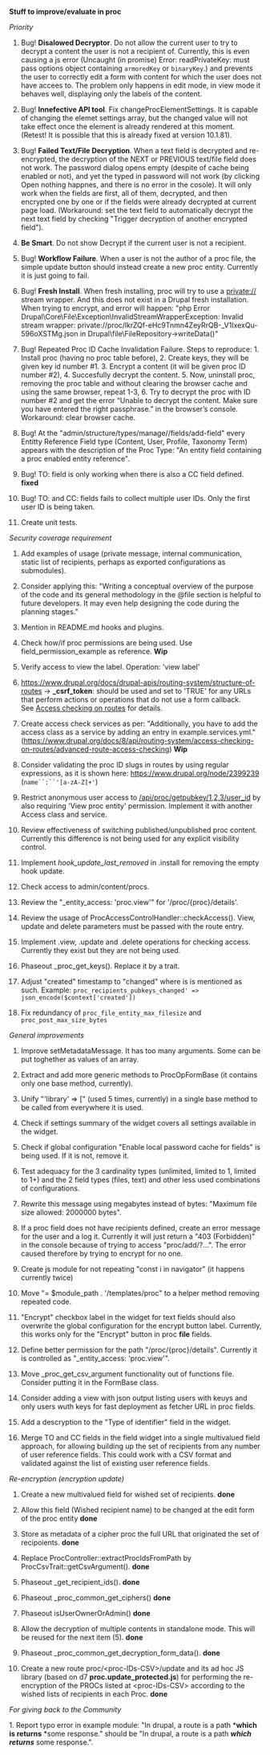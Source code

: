 **Stuff to improve/evaluate in proc**

*Priority*

1.  Bug! **Disalowed Decryptor**. Do not allow the current user to try to decrypt a content the user is not a recipient of. Currently, this is even causing a js error (Uncaught (in promise) Error: readPrivateKey: must pass options object containing `armoredKey` or `binaryKey`.) and prevents the user to correctly edit a form with content for which the user does not have accees to. The problem only happens in edit mode, in view mode it behaves well, displaying only the labels of the content.

2.  Bug! **Innefective API tool**. Fix changeProcElementSettings. It is capable of changing the elemet settings array, but the changed value will not take effect once the element is already rendered at this moment. (Retest! It is possible that this is already fixed at version 10.1.81).

3.  Bug! **Failed Text/File Decryption**. When a text field is decrypted and re-encrypted, the decryption of the NEXT or PREVIOUS text/file field does not work. The password dialog opens empty (despite of cache being enabled or not), and yet the typed in password will not work (by clicking Open nothing happnes, and there is no error in the cosole). It will only work when the fields are first, all of them, decrypted, and then encrypted one by one or if the fields were already decrypted at current page load. (Workaround: set the text field to automatically decrypt the next text field by checking "Trigger decryption of another encrypted field").

4.  **Be Smart**. Do not show Decrypt if the current user is not a recipient.

5.  Bug! **Workflow Failure**. When a user is not the author of a proc file, the simple update button should instead create a new proc entity. Currently it is just going to fail.

6.  Bug! **Fresh Install**. When fresh installing, proc will try to use a <private://> stream wrapper. And this does not exist in a Drupal fresh installation. When trying to encrypt, and error will happen: "php Error Drupal\Core\File\Exception\InvalidStreamWrapperException: Invalid stream wrapper: private://proc/lkrZQf-eHc9Tnmn4ZeyRrQB-_V1IxexQu-596oXSTMg.json in Drupal\file\FileRepository→writeData()"

7. Bug! Repeated Proc ID Cache Invalidation Failure. Steps to reproduce: 1. Install proc (having no proc table before), 2. Create keys, they will be given key id number #1. 3. Encrypt a content (it will be given proc ID number #2), 4. Succesfully decrypt the content. 5. Now, uninstall proc, removing the proc table and without clearing the browser cache and using the same browser, repeat 1-3, 6. Try to decrypt the proc with ID number #2 and get the error “Unable to decrypt the content. Make sure you have entered the right passphrase.” in the browser’s console. Workaround: clear browser cache.

8. Bug! At the "admin/structure/types/manage/<type>/fields/add-field" every Entitty Reference Field type (Content, User, Profile, Taxonomy Term) appears with the description of the Proc Type: "An entity field containing a proc enabled entity reference".

9. Bug! TO: field is only working when there is also a CC field defined. **fixed**

10. Bug! TO: and CC: fields fails to collect multiple user IDs. Only the first user ID is being taken.

11. Create unit tests.

*Security coverage requirement*

1.  Add examples of usage (private message, internal communication, static list of recipients, perhaps as exported configurations as submodules).

2.  Consider applying this: "Writing a conceptual overview of the purpose of the code and its general methodology in the @file section is helpful to future developers. It may even help designing the code during the planning stages."

3.  Mention in README.md hooks and plugins.

4.  Check how/if proc permissions are being used. Use field_permission_example as reference. **Wip**

5.  Verify access to view the label. Operation: 'view label'

6.  <https://www.drupal.org/docs/drupal-apis/routing-system/structure-of-routes> → **_csrf_token**: should be used and set to 'TRUE' for any URLs that perform actions or operations that do not use a form callback. See [Access checking on routes](https://drupal.org/node/3048359) for details.

7.  Create access check services as per: "Additionally, you have to add the access class as a service by adding an entry in example.services.yml." (<https://www.drupal.org/docs/8/api/routing-system/access-checking-on-routes/advanced-route-access-checking>) **Wip**

8.  Consider validating the proc ID slugs in routes by using regular expressions, as it is shown here: <https://www.drupal.org/node/2399239> (`name``:``'[a-zA-Z]+'`)

9.  Restrict anonymous user access to [/api/proc/getpubkey/1,2,3/user_id](http://127.0.0.1:8181/proclab/proclab/web/api/proc/getpubkey/1,2,3/user_id) by also requiring 'View proc entity' permission. Implement it with another Access class and service.

10. Review effectiveness of switching published/unpublished proc content. Currently this difference is not being used for any explicit visibility control.

11. Implement *hook_update_last_removed* in .install for removing the empty hook update.

12. Check access to admin/content/procs.

13. Review the "_entity_access: 'proc.view'" for '/proc/{proc}/details'.

14. Review the usage of ProcAccessControlHandler::checkAccess(). View, update and delete parameters must be passed with the route entry.

15. Implement .view, .update and .delete operations for checking access. Currently they exist but they are not being used.

16. Phaseout _proc_get_keys(). Replace it by a trait.

17. Adjust "created" timestamp to "changed" where is is mentioned as such. Example: `proc_recipients_pubkeys_changed' => json_encode($context['created'])`

18. Fix redundancy of `proc_file_entity_max_filesize` and `proc_post_max_size_bytes`

*General improvements*

1.  Improve setMetadataMessage. It has too many arguments. Some can be put toghether as values of an array.

2.  Extract and add more generic methods to ProcOpFormBase (it contains only one base method, currently).

3.  Unify "'library' => [" (used 5 times, currently) in a single base method to be called from everywhere it is used.

4.  Check if settings summary of the widget covers all settings available in the widget.

5.  Check if global configuration "Enable local password cache for fields" is being used. If it is not, remove it.

6.  Test adequacy for the 3 cardinality types (unlimited, limited to 1, limited to 1+) and the 2 field types (files, text) and other less used combinations of configurations.

7.  Rewrite this message using megabytes instead of bytes: "Maximum file size allowed: 2000000 bytes".

8.  If a proc field does not have recipients defined, create an error message for the user and a log it. Currently it will just return a "403 (Forbidden)" in the console because of trying to access "proc/add/?...". The error caused therefore by trying to encrypt for no one.

9.  Create js module for not repeating "const i in navigator" (it happens currently twice)

10. Move "= $module_path . '/templates/proc" to a helper method removing repeated code.

11. "Encrypt" checkbox label in the widget for text fields should also overwrite the global configuration for the encrypt button label. Currently, this works only for the "Encrypt" button in proc **file** fields.

12. Define better permission for the path "/proc/{proc}/details". Currently it is controlled as "_entity_access: 'proc.view'".

13. Move _proc_get_csv_argument functionality out of functions file. Consider putting it in the FormBase class.

14. Consider adding a view with json output listing users with keuys and only users wuth keys for fast deployment as fetcher URL in proc fields.

15. Add a descryption to the "Type of identifier" field in the widget.

16. Merge TO and CC fields in the field widget into a single multivalued field approach, for allowing building up the set of recipients from any number of user reference fields. This could work with a CSV format and validated against the list of existing user reference fields.

*Re-encryption (encryption update)*

1.  Create a new multivalued field for wished set of recipients. **done**

2.  Allow this field (Wished recipient name) to be changed at the edit form of the proc entity **done**

3.  Store as metadata of a cipher proc the full URL that originated the set of recipoients. **done**

4.  Replace ProcController::extractProcIdsFromPath by ProcCsvTrait::getCsvArgument(). **done**

5.  Phaseout _get_recipient_ids(). **done**

6.  Phaseout _proc_common_get_ciphers() **done**

7.  Phaseout isUserOwnerOrAdmin() **done**

8.  Allow the decryption of multiple contents in standalone mode. This will be reused for the next item (5). **done**

9.  Phaseout _proc_common_get_decryption_form_data(). **done**

10.  Create a new route proc/\<proc-IDs-CSV\>/update and its ad hoc JS library (based on d7 **proc.update_protected.js**) for performing the re-encryption of the PROCs listed at \<proc-IDs-CSV\> according to the wished lists of recipients in each Proc. **done**
 
*For giving back to the Community*

1\. Report typo error in example module: "In drupal, a route is a path ***which is returns** *some response." should be "In drupal, a route is a path ***which returns*** some response.".
